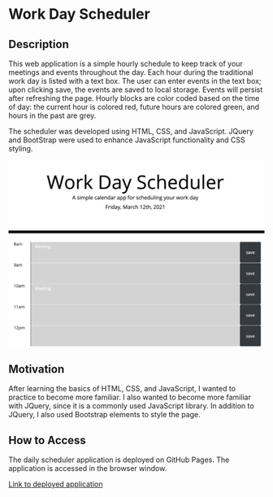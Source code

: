 # Work Day Scheduler

## Description
This web application is a simple hourly schedule to keep track of your meetings and events throughout the day. Each hour during the traditional work day is listed with a text box. The user can enter events in the text box; upon clicking save, the events are saved to local storage. Events will persist after refreshing the page. Hourly blocks are color coded based on the time of day: the current hour is colored red, future hours are colored green, and hours in the past are grey.

The scheduler was developed using HTML, CSS, and JavaScript. JQuery and BootStrap were used to enhance JavaScript functionality and CSS styling.

![daily planner preview](/assets/images/planner-preview.png)

## Motivation
After learning the basics of HTML, CSS, and JavaScript, I wanted to practice to become more familiar. I also wanted to become more familiar with JQuery, since it is a commonly used JavaScript library. In addition to JQuery, I also used Bootstrap elements to style the page. 

## How to Access

The daily scheduler application is deployed on GitHub Pages. The application is accessed in the browser window.

[Link to deployed application](https://ksdevinney.github.io/daily-planner/)
